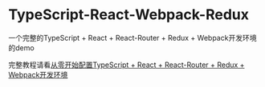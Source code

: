 # TypeScript-React-Webpack-Redux
一个完整的TypeScript + React + React-Router + Redux + Webpack开发环境的demo

完整教程请看[从零开始配置TypeScript + React + React-Router + Redux + Webpack开发环境](http://www.cnblogs.com/baqiphp/p/7647912.html)